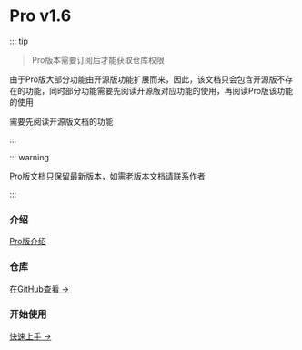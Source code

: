 # Pro v1.6

::: tip

> Pro版本需要订阅后才能获取仓库权限

由于Pro版大部分功能由开源版功能扩展而来，因此，该文档只会包含开源版不存在的功能，同时部分功能需要先阅读开源版对应功能的使用，再阅读Pro版该功能的使用

需要先阅读开源版文档的功能

:::



::: warning

Pro版文档只保留最新版本，如需老版本文档请联系作者

:::



### 介绍

[Pro版介绍](/pro/)



### 仓库

[在GitHub查看 →](https://github.com/JasonXuDeveloper/JEngine-Pro)



### 开始使用

[快速上手 →](/documents/pro/StartUp)

